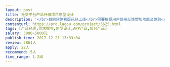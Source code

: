 ```yaml
---                
layout: post       
title: 社交平台产品升级项目原型设计           
description: '</br>目前软体初版已经上线</br>需要根据用户使用反馈增加功能及体验</br>供应商需要有产品设计的经验及自己的风格</br>'     
contenturl: https://pro.lagou.com/project/5625.html      
tags: [产品经理,需求撰写,原型设计,APP产品,后台产品]            
salary: 3000-5000元          
publish_time: 2017-12-21 13:33:04         
review: 2861人                   
apply: 22人                   
recommend: 5人                   
time_range: 1-2周              
---                 
```

